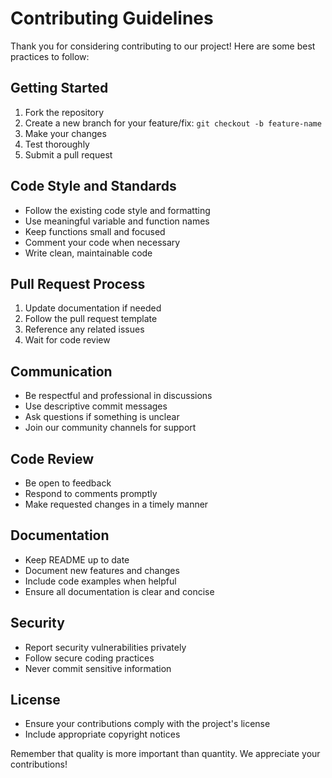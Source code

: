 # Contributing Guidelines

Thank you for considering contributing to our project! Here are some best practices to follow:

## Getting Started

1. Fork the repository
2. Create a new branch for your feature/fix: `git checkout -b feature-name`
3. Make your changes
4. Test thoroughly
5. Submit a pull request

## Code Style and Standards

- Follow the existing code style and formatting
- Use meaningful variable and function names
- Keep functions small and focused
- Comment your code when necessary
- Write clean, maintainable code

## Pull Request Process

1. Update documentation if needed
3. Follow the pull request template
4. Reference any related issues
5. Wait for code review

## Communication

- Be respectful and professional in discussions
- Use descriptive commit messages
- Ask questions if something is unclear
- Join our community channels for support

## Code Review

- Be open to feedback
- Respond to comments promptly
- Make requested changes in a timely manner

## Documentation

- Keep README up to date
- Document new features and changes
- Include code examples when helpful
- Ensure all documentation is clear and concise

## Security

- Report security vulnerabilities privately
- Follow secure coding practices
- Never commit sensitive information

## License

- Ensure your contributions comply with the project's license
- Include appropriate copyright notices

Remember that quality is more important than quantity. We appreciate your contributions!
